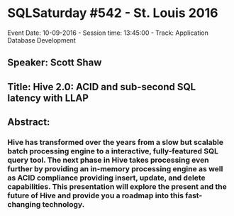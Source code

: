 # SQLSaturday #542 - St. Louis 2016
Event Date: 10-09-2016 - Session time: 13:45:00 - Track: Application  Database Development
## Speaker: Scott Shaw
## Title: Hive 2.0: ACID and sub-second SQL latency with LLAP
## Abstract:
### Hive has transformed over the years from a slow but scalable batch processing engine to a interactive, fully-featured SQL query tool. The next phase in Hive takes processing even further by providing an in-memory processing engine as well as ACID compliance providing insert, update, and delete capabilities. This presentation will explore the present and the future of Hive and provide you a roadmap into this fast-changing technology.
